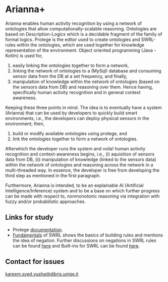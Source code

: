 # Arianna+ #

Arianna enables human activity recognition by using a network of ontologies that allow computationally-scalable reasoning. Ontologies are based on Description-Logics which is a decidable fragment of the family of formal logics. Protege is the editor used to create ontologies and SWRL-rules within the ontologies, which are used together for knowledge representation of the environment. Object oriented programming (Java - Kotlin) is used for, 
1. easily linking the ontologies together to form a network, 
2. linking the network of ontologies to a (MySql) database and consuming sensor data from the DB at a set frequency, and finally, 
3. manipulation of knowledge within the network of ontologies (based on the sensors data from DB) and reasoning over them. Hence having, specifically human activity recognition and in general context awareness.

Keeping these three points in mind. The idea is to eventually have a system (Arianna) that can be used by developers to quickly build smart environments, i.e., the developers can deploy physical sensors in the environment; then,
1. build or modify available ontologies using protege, and
2. link the ontologies together to form a network of ontologies.

Afterwhich the developer runs the system and voila! human activity recognition and context-awareness begins, i.e., (i) aquisition of sensors data from DB, (ii) manipulation of knowledge (linked to the sensors data) within the network of ontologies and reasoning across the network in a multi-threaded way. In essence, the developer is free from developing the third step as mentioned in the first paragraph.

Furthermore, Arianna is intended, to be an explainable AI (Artificial Intelligence/Inference) system and to be a base on which further progress can be made with respect to, nonmonotonic reasoning via integration with fuzzy and/or probabilistic approaches.

## Links for study ##

* Protege [documentation](http://protegeproject.github.io/protege/).
* [Fundamentals](https://github.com/protegeproject/swrlapi/wiki/SWRLLanguageFAQ#Does_SWRL_support_Negation_as_Failure) of SWRL shows the basics of building rules and mentions the idea of negation. Further discussions on negations in SWRL rules can be found [here](http://protege-project.136.n4.nabble.com/Negation-in-SWRL-rules-td4664123.html) and Built-ins for SWRL can be found [here](http://www.daml.org/swrl/proposal/builtins.html).

## Contact for issues ##

kareem.syed.yusha@dibris.unige.it 